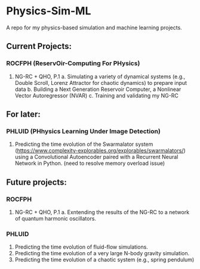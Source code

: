 # Physics-Sim-ML 
A repo for my physics-based simulation and machine learning projects.
## Current Projects:
### ROCFPH (ReservOir-Computing For PHysics)
1. NG-RC + QHO, P.1
  a. Simulating a variety of dynamical systems (e.g., Double Scroll, Lorenz Attractor for chaotic dynamics) to prepare input data
  b. Building a Next Generation Reservoir Computer, a Nonlinear Vector Autoregressor (NVAR)
  c. Training and validating my NG-RC

## For later:
### PHLUID (PHhysics Learning Under Image Detection)
1. Predicting the time evolution of the Swarmalator system (https://www.complexity-explorables.org/explorables/swarmalators/) using a Convolutional Autoencoder paired with a Recurrent Neural Network in Python. (need to resolve memory overload issue)


## Future projects:
### ROCFPH
1. NG-RC + QHO, P.1
a. Exntending the results of the NG-RC to a network of quantum harmonic oscillators.

### PHLUID
1. Predicting the time evolution of fluid-flow simulations.
2. Predicting the time evolution of a very large N-body gravity simulation.
3. Predicting the time evolution of a chaotic system (e.g., spring pendulum)

